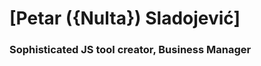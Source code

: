 
<h1 class="largest-title"> [Petar ({Nulta}) Sladojević] </h1>
<h3> Sophisticated JS tool creator, Business Manager </h3>
